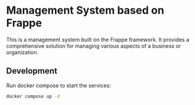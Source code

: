 # Management System based on Frappe

This is a management system built on the Frappe framework. It provides a
comprehensive solution for managing various aspects of a business or
organization.

## Development

Run docker compose to start the services:

```bash
docker compose up -d
```
